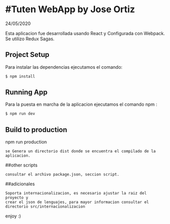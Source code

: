 # #Tuten WebApp by Jose Ortiz
 
 24/05/2020
 
Esta aplicacion fue desarrollada usando React y  Configurada con Webpack. Se utilizo Redux Sagas.


## Project Setup

Para instalar las dependencias ejecutamos el comando:

```bash
$ npm install
```
## Running App
Para la puesta en marcha de la aplicacion ejecutamos el comando npm :

```bash
$ npm run dev
```
## Build to production
npm run production
```
se Genera un directorio dist donde se encuentra el compilado de la aplicacion.
```
##other scripts
```
consultar el archivo package.json, seccion script.
```
##adicionales
```
Soporta internacionalizacion, es necesario ajustar la raiz del proyecto y 
crear el json de lenguajes, para mayor informacion consultar el directorio src/internacionalizacion 
```
enjoy :)



